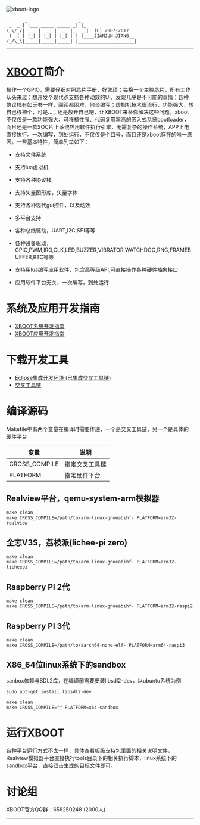 ![xboot-logo]
```
       _                   _                     
 _  _ | |___ _____ _____ _| |_                   
\ \/ /|  _  |  _  |  _  |_   _|  (C) 2007-2017   
 )  ( | |_| | |_| | |_| | | |____JIANJUN.JIANG__ 
/_/\_\|_____|_____|_____| |_____________________|
```
***
# [XBOOT][xboot-homepage]简介
操作一个GPIO，需要仔细对照芯片手册，好繁琐；每换一个主控芯片，所有工作从头来过；想开发个现代点支持各种动效的UI，发现几乎是不可能的事情；各种协议栈有如天书一样，阅读都困难，何谈编写；虚拟机技术很流行，功能强大，想自己移植个，可是...；还是放开自己吧，让XBOOT来替你解决这些问题。xboot不仅仅是一款功能强大、可移植性强、代码复用率高的嵌入式系统bootloader，而且还是一款SOC片上系统应用软件执行引擎，无需复杂的操作系统，APP上电直接执行。一次编写，到处运行，不仅仅是个口号，而且还是xboot存在的唯一原因。一些基本特性，简单列举如下：
* 支持文件系统

* 支持lua虚拟机

* 支持各种协议栈

* 支持矢量图形库，矢量字体

* 支持各种现代gui控件，以及动效

* 多平台支持

* 各种总线驱动，UART,I2C,SPI等等

* 各种设备驱动，GPIO,PWM,IRQ,CLK,LED,BUZZER,VIBRATOR,WATCHDOG,RNG,FRAMEBUFFER,RTC等等

* 支持用lua编写应用软件，包含高等级API,可直接操作各种硬件抽象接口

* 应用软件平台无关，一次编写，到处运行

# 系统及应用开发指南
* [XBOOT系统开发指南](https://github.com/xboot/xboot/blob/master/documents/xboot-system-development-guide.md)
* [XBOOT应用开发指南](https://github.com/xboot/xboot/blob/master/documents/xboot-application-development-guide.md)

# 下载开发工具
* [Eclipse集成开发环境 (已集成交叉工具链)](http://pan.baidu.com/s/1i3ImG0d)
* [交叉工具链](http://pan.baidu.com/s/1dDtssIt)

# 编译源码
Makefile中有两个变量在编译时需要传递，一个是交叉工具链，另一个是具体的硬件平台

| 变量            | 说明      |
| ------------- | ------- |
| CROSS_COMPILE | 指定交叉工具链 |
| PLATFORM      | 指定硬件平台  |

## Realview平台，qemu-system-arm模拟器
```shell
make clean
make CROSS_COMPILE=/path/to/arm-linux-gnueabihf- PLATFORM=arm32-realview
```

## 全志V3S，荔枝派(lichee-pi zero)
```shell
make clean
make CROSS_COMPILE=/path/to/arm-linux-gnueabihf- PLATFORM=arm32-licheepi
```

## Raspberry PI 2代
```shell
make clean
make CROSS_COMPILE=/path/to/arm-linux-gnueabihf- PLATFORM=arm32-raspi2
```

## Raspberry PI 3代
```shell
make clean
make CROSS_COMPILE=/path/to/aarch64-none-elf- PLATFORM=arm64-raspi3
```

## X86_64位linux系统下的sandbox
sanbox依赖与SDL2库，在编译前需要安装libsdl2-dev，以ubuntu系统为例:
```shell
sudo apt-get install libsdl2-dev
```
```shell
make clean
make CROSS_COMPILE="" PLATFORM=x64-sandbox
```

# 运行XBOOT
各种平台运行方式不太一样，具体查看板级支持包里面的相关说明文件，Realview模拟器平台直接执行tools目录下的相关执行脚本，linux系统下的sandbox平台，直接双击生成的目标文件即可。

# 讨论组
XBOOT官方QQ群：658250248 (2000人)

***
[xboot-homepage]:http://xboot.github.io "xboot's homepage"
[xboot-logo]:https://github.com/xboot/xboot/raw/master/developments/logo/xboot-logo.png "xboot's logo"

